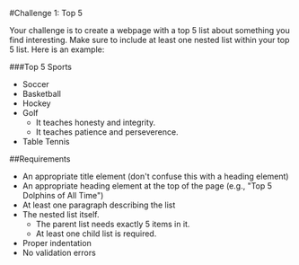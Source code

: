 #Challenge 1: Top 5

Your challenge is to create a webpage with a top 5 list about something you find interesting. Make sure to include at least one nested list within your top 5 list. Here is an example:

###Top 5 Sports
* Soccer
* Basketball
* Hockey
* Golf
  * It teaches honesty and integrity.
  * It teaches patience and perseverence.
* Table Tennis

##Requirements
* An appropriate title element (don't confuse this with a heading element)
* An appropriate heading element at the top of the page (e.g., "Top 5 Dolphins of All Time")
* At least one paragraph describing the list
* The nested list itself.
  * The parent list needs exactly 5 items in it.
  * At least one child list is required.
* Proper indentation
* No validation errors